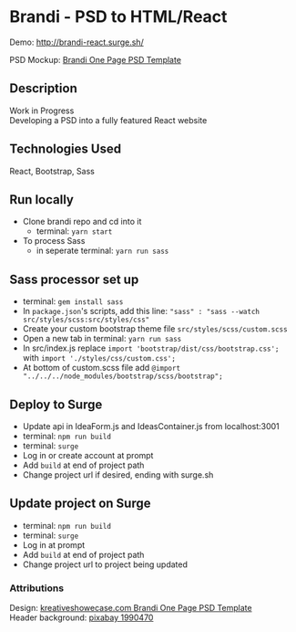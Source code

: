 # Brandi - PSD to HTML/React

Demo: http://brandi-react.surge.sh/

PSD Mockup: [Brandi One Page PSD Template](https://i2.wp.com/kreativeshowcase.com/wp-content/uploads/2014/03/01_Bandi_LandingPage_PSD_Template1_by_Kreativeshowcase.jpg)

## Description

Work in Progress\
Developing a PSD into a fully featured React website

## Technologies Used

React, Bootstrap, Sass

## Run locally

* Clone brandi repo and cd into it
    * terminal: `yarn start`
* To process Sass
    * in seperate terminal: `yarn run sass`

## Sass processor set up

* terminal: `gem install sass`
* In `package.json`'s scripts, add this line: `"sass" : "sass --watch src/styles/scss:src/styles/css"`
* Create your custom bootstrap theme file `src/styles/scss/custom.scss`
* Open a new tab in terminal: `yarn run sass`
* In src/index.js replace `import 'bootstrap/dist/css/bootstrap.css';` with `import './styles/css/custom.css';`
* At bottom of custom.scss file add `@import "../../../node_modules/bootstrap/scss/bootstrap";`

## Deploy to Surge

* Update api in IdeaForm.js and IdeasContainer.js from localhost:3001
* terminal: `npm run build`
* terminal: `surge`
* Log in or create account at prompt
* Add `build` at end of project path
* Change project url if desired, ending with surge.sh

## Update project on Surge

* terminal: `npm run build`
* terminal: `surge`
* Log in at prompt
* Add `build` at end of project path
* Change project url to project being updated

### Attributions
Design: [kreativeshowecase.com Brandi One Page PSD Template](http://kreativeshowcase.com/2014/03/freebie-brandi-creative-one-page-multi-purpose-psd-template/)\
Header background: [pixabay 1990470](https://pixabay.com/en/filter-square-instagram-texture-1990470/)

